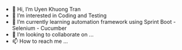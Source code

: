 - 👋 Hi, I’m Uyen Khuong Tran
- 👀 I’m interested in Coding and Testing
- 🌱 I’m currently learning automation framework using Sprint Boot - Selenium - Cucumber
- 💞️ I’m looking to collaborate on ...
- 📫 How to reach me ...

<!---
ashertran/ashertran is a ✨ special ✨ repository because its `README.md` (this file) appears on your GitHub profile.
You can click the Preview link to take a look at your changes.
--->
